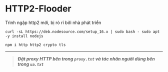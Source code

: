 # HTTP2-Flooder

Trình ngập http2 mới, bị rò rỉ bởi nhà phát triển

```
curl -sL https://deb.nodesource.com/setup_16.x | sudo bash - sudo apt -y install nodejs
```
```
npm i http http2 crypto tls
```
---------------------------------------------------------------

>***Đặt proxy HTTP bên trong `proxy.txt` và tác nhân người dùng bên trong `ua.txt`***
